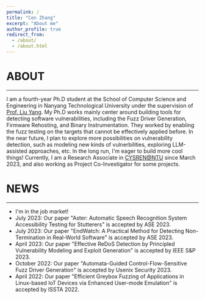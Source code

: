 ```yaml
---
permalink: /
title: "Cen Zhang"
excerpt: "About me"
author_profile: true
redirect_from: 
  - /about/
  - /about.html
---
```


# ABOUT

---

I am a fourth-year Ph.D student at the School of Computer Science and Engineering in Nanyang Technological University under the supervision of [Prof. Liu Yang](https://personal.ntu.edu.sg/yangliu/).
My Ph.D works mainly center around building tools for detecting software vulnerabilities, including the Fuzz Driver Generation, Firmware Rehosting, and Binary Instrumentation.
They worked by enabling the fuzz testing on the targets that cannot be effectively applied before.
In the near future, I plan to explore more possibilities on vulnerability detection, such as modeling new kinds of vulnerbilities, exploring LLM-assisted approaches, etc.
In the long run, I'm eager to build more cool things!
Currently, I am a Research Associate in [CYSREN@NTU](https://www.ntu.edu.sg/cysren) since March 2023, and also working as Project Co-Investigator for some projects.

# NEWS

---

- I'm in the job market!
- July 2023: Our paper "Aster: Automatic Speech Recognition System Accessibility Testing for Stutterers" is accepted by ASE 2023.
- July 2023: Our paper "EndWatch: A Practical Method for Detecting Non-Termination in Real-World Software" is accepted by ASE 2023.
- April 2023: Our paper "Effective ReDoS Detection by Principled Vulnerability Modeling and Exploit Generation" is accepted by IEEE S&P 2023.
- October 2022: Our paper "Automata-Guided Control-Flow-Sensitive Fuzz Driver Generation" is accepted by Usenix Security 2023.
- April 2022: Our paper "Efficient Greybox Fuzzing of Applications in Linux-based IoT Devices via Enhanced User-mode Emulation" is accepted by ISSTA 2022.
